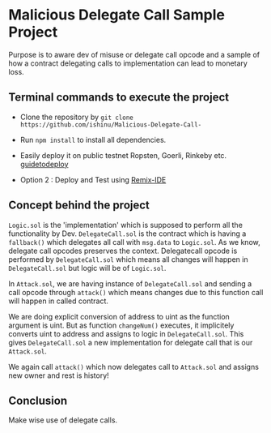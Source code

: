 # Malicious Delegate Call Sample Project

Purpose is to aware dev of misuse or delegate call opcode and a sample of how a contract delegating calls to implementation can lead to monetary loss.

## Terminal commands to execute the project

- Clone the repository by `git clone https://github.com/ishinu/Malicious-Delegate-Call-`
- Run `npm install` to install all dependencies.
- Easily deploy it on public testnet Ropsten, Goerli, Rinkeby etc. [guidetodeploy](https://github.com/ishinu/Re-Entrancy-Hack-Upgradeable-)

- Option 2 : Deploy and Test using [Remix-IDE](https://remix.ethereum.org/) 

## Concept behind the project

`Logic.sol` is the 'implementation' which is supposed to perform all the functionality by Dev. `DelegateCall.sol` is the contract which is having a `fallback()` which delegates all call with `msg.data` to `Logic.sol`. 
As we know, delegate call opcodes preserves the context.
Delegatecall opcode is performed by `DelegateCall.sol` which means all changes will happen in `DelegateCall.sol` but logic will be of `Logic.sol`.

In `Attack.sol`, we are having instance of `DelegateCall.sol` and sending a call opcode through `attack()` which means changes due to this function call will happen in called contract. 

We are doing explicit conversion of address to uint as the function argument is uint. But as function `changeNum()` executes, it implicitely converts uint to address and assigns to logic in `DelegateCall.sol`. This gives `DelegateCall.sol` a new implementation for delegate call that is our `Attack.sol`.

We again call `attack()` which now delegates call to `Attack.sol` and assigns new owner and rest is history!

## Conclusion 

Make wise use of delegate calls.